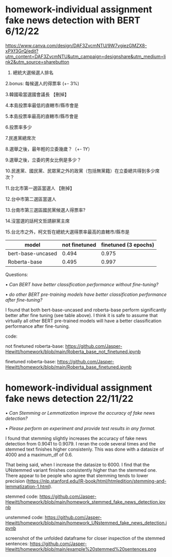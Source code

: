 # homework-individual assignment fake news detection with BERT 6/12/22

https://www.canva.com/design/DAF3ZvcmNTU/9W7vgiezGMZX8-xPXf3GrQ/edit?utm_content=DAF3ZvcmNTU&utm_campaign=designshare&utm_medium=link2&utm_source=sharebutton


1. 總統大選候選人排名

2.bonus: 每候選人的得票率 (+- 3%)

3.韓國瑜當選國會議長 【刪掉】

4.本島投票率最低的直轄市/縣市會是

5.本島投票率最高的直轄市/縣市會是

6.投票率多少

7.民進黨總席次

8.選舉之後，最年輕的立委幾歲？（+- 1Y）

9.選舉之後，立委的男女比例是多少？

10.民進黨、國民黨、民眾黨之外的政黨（包括無黨籍）在立委總共得到多少席次？

11.台北市第一選區當選人 【刪掉】

12.台中市第二選區當選人

13.台南市第三選區國民黨候選人得票率? 

14.沒當選的話柯文哲請辭黨主席

15.台北市之外，柯文哲在總統大選得票率最高的直轄市/縣市是

| model |  not finetuned   |finetuned (3 epochs) | 
|  ---- |  ----  | ----  |
bert-base-uncased |  0.494 | 0.975 |
Roberta-base |  0.495 | 0.997 |

Questions: 

  • _Can BERT have better classification performance without fine-tuning?_
  
  • _do other BERT pre-training models have better classification performance after fine-tuning?_
  
I found that both bert-base-uncased and roberta-base perform significantly better after fine tuning (see table above). I think it is safe to assume that virtually all other BERT pre-trained models will have a better classification performance after fine-tuning.

code:

not finetuned roberta-base: https://github.com/Jasper-Hewitt/homework/blob/main/Roberta_base_not_finetuned.ipynb

finetuned roberta-base: https://github.com/Jasper-Hewitt/homework/blob/main/Roberta_base_finetuned.ipynb





# homework-individual assignment fake news detection 22/11/22

  • _Can Stemming or Lemmatization improve the accuracy of fake news detection?_
  
  • _Please perform an experiment and provide test results in any format._

I found that stemming slightly increases the accuracy of fake news detection from 0.9041 to 0.9079. I reran the code several times and the stemmed text finishes higher consistenly. This was done with a datasize of 4000 and a maximum_df of 0.6. 

That being said, when I increase the datasize to 6000. I find that the UNstemmed variant finishes consistently higher than the stemmed one. There appear to
be people who agree that stemming tends to lower precision (https://nlp.stanford.edu/IR-book/html/htmledition/stemming-and-lemmatization-1.html).

stemmed code: https://github.com/Jasper-Hewitt/homework/blob/main/homework_stemmed_fake_news_detection.ipynb 

unstemmed code: https://github.com/Jasper-Hewitt/homework/blob/main/homework_UNstemmed_fake_news_detection.ipynb

screenshot of the unfolded dataframe for closer inspection of the stemmed sentences: https://github.com/Jasper-Hewitt/homework/blob/main/example%20stemmed%20sentences.png





